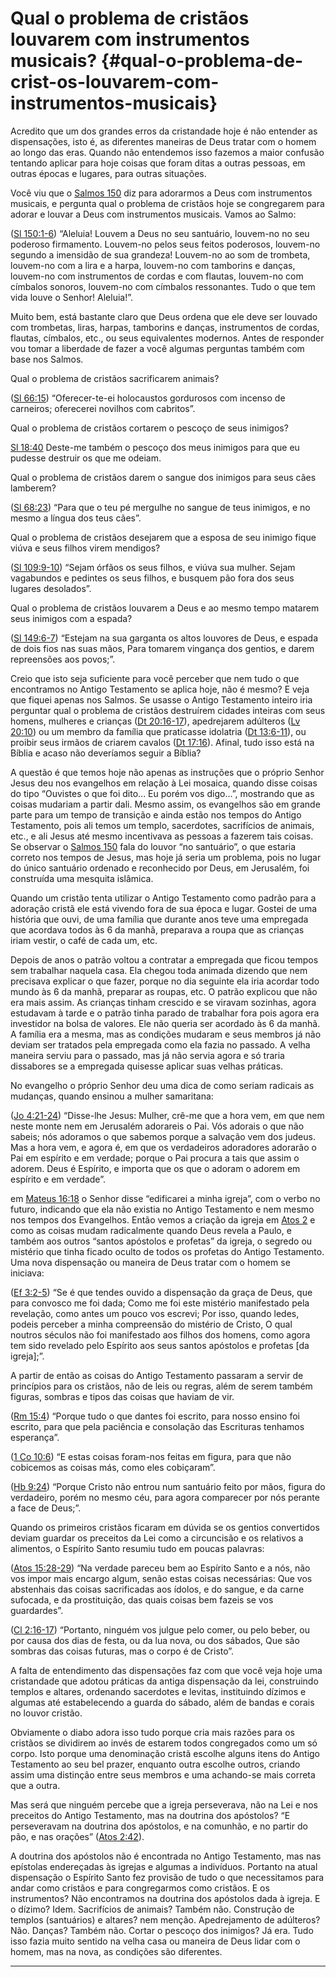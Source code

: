 # Qual o problema de cristãos louvarem com instrumentos musicais? {#qual-o-problema-de-crist-os-louvarem-com-instrumentos-musicais}

Acredito que um dos grandes erros da cristandade hoje é não entender as dispensações, isto é, as diferentes maneiras de Deus tratar com o homem ao longo das eras. Quando não entendemos isso fazemos a maior confusão tentando aplicar para hoje coisas que foram ditas a outras pessoas, em outras épocas e lugares, para outras situações.

Você viu que o [Salmos 150](http://bibliaonline.com.br/acf/sl/150) diz para adorarmos a Deus com instrumentos musicais, e pergunta qual o problema de cristãos hoje se congregarem para adorar e louvar a Deus com instrumentos musicais. Vamos ao Salmo:

([Sl 150:1-6](../bible2link)) “Aleluia! Louvem a Deus no seu santuário, louvem-no no seu poderoso firmamento. Louvem-no pelos seus feitos poderosos, louvem-no segundo a imensidão de sua grandeza! Louvem-no ao som de trombeta, louvem-no com a lira e a harpa, louvem-no com tamborins e danças, louvem-no com instrumentos de cordas e com flautas, louvem-no com címbalos sonoros, louvem-no com címbalos ressonantes. Tudo o que tem vida louve o Senhor! Aleluia!”.

Muito bem, está bastante claro que Deus ordena que ele deve ser louvado com trombetas, liras, harpas, tamborins e danças, instrumentos de cordas, flautas, címbalos, etc., ou seus equivalentes modernos. Antes de responder vou tomar a liberdade de fazer a você algumas perguntas também com base nos Salmos.

Qual o problema de cristãos sacrificarem animais?

([Sl 66:15](http://bibliaonline.com.br/acf/sl/66/15)) “Oferecer-te-ei holocaustos gordurosos com incenso de carneiros; oferecerei novilhos com cabritos”.

Qual o problema de cristãos cortarem o pescoço de seus inimigos?

[Sl 18:40](http://bibliaonline.com.br/acf/sl/18/40) Deste-me também o pescoço dos meus inimigos para que eu pudesse destruir os que me odeiam.

Qual o problema de cristãos darem o sangue dos inimigos para seus cães lamberem?

([Sl 68:23](http://bibliaonline.com.br/acf/sl/68/23)) “Para que o teu pé mergulhe no sangue de teus inimigos, e no mesmo a língua dos teus cães”.

Qual o problema de cristãos desejarem que a esposa de seu inimigo fique viúva e seus filhos virem mendigos?

([Sl 109:9-10](http://bibliaonline.com.br/acf/sl/109/9-10)) “Sejam órfãos os seus filhos, e viúva sua mulher. Sejam vagabundos e pedintes os seus filhos, e busquem pão fora dos seus lugares desolados”.

Qual o problema de cristãos louvarem a Deus e ao mesmo tempo matarem seus inimigos com a espada?

([Sl 149:6-7](http://bibliaonline.com.br/acf/sl/149/6-7)) “Estejam na sua garganta os altos louvores de Deus, e espada de dois fios nas suas mãos, Para tomarem vingança dos gentios, e darem repreensões aos povos;”.

Creio que isto seja suficiente para você perceber que nem tudo o que encontramos no Antigo Testamento se aplica hoje, não é mesmo? E veja que fiquei apenas nos Salmos. Se usasse o Antigo Testamento inteiro iria perguntar qual o problema de cristãos destruírem cidades inteiras com seus homens, mulheres e crianças ([Dt 20:16-17](http://bibliaonline.com.br/acf/dt/20/16-17)), apedrejarem adúlteros ([Lv 20:10](http://bibliaonline.com.br/acf/lv/20/10)) ou um membro da família que praticasse idolatria ([Dt 13:6-11](http://bibliaonline.com.br/acf/dt/13/6-11)), ou proibir seus irmãos de criarem cavalos ([Dt 17:16](http://bibliaonline.com.br/acf/dt/17/16)). Afinal, tudo isso está na Bíblia e acaso não deveríamos seguir a Bíblia?

A questão é que temos hoje não apenas as instruções que o próprio Senhor Jesus deu nos evangelhos em relação à Lei mosaica, quando disse coisas do tipo “Ouvistes o que foi dito... Eu porém vos digo...”, mostrando que as coisas mudariam a partir dali. Mesmo assim, os evangelhos são em grande parte para um tempo de transição e ainda estão nos tempos do Antigo Testamento, pois ali temos um templo, sacerdotes, sacrifícios de animais, etc., e ali Jesus até mesmo incentivava as pessoas a fazerem tais coisas. Se observar o [Salmos 150](http://bibliaonline.com.br/acf/sl/150) fala do louvor “no santuário”, o que estaria correto nos tempos de Jesus, mas hoje já seria um problema, pois no lugar do único santuário ordenado e reconhecido por Deus, em Jerusalém, foi construída uma mesquita islâmica.

Quando um cristão tenta utilizar o Antigo Testamento como padrão para a adoração cristã ele está vivendo fora de sua época e lugar. Gostei de uma história que ouvi, de uma família que durante anos teve uma empregada que acordava todos às 6 da manhã, preparava a roupa que as crianças iriam vestir, o café de cada um, etc.

Depois de anos o patrão voltou a contratar a empregada que ficou tempos sem trabalhar naquela casa. Ela chegou toda animada dizendo que nem precisava explicar o que fazer, porque no dia seguinte ela iria acordar todo mundo às 6 da manhã, preparar as roupas, etc. O patrão explicou que não era mais assim. As crianças tinham crescido e se viravam sozinhas, agora estudavam à tarde e o patrão tinha parado de trabalhar fora pois agora era investidor na bolsa de valores. Ele não queria ser acordado às 6 da manhã. A família era a mesma, mas as condições mudaram e seus membros já não deviam ser tratados pela empregada como ela fazia no passado. A velha maneira serviu para o passado, mas já não servia agora e só traria dissabores se a empregada quisesse aplicar suas velhas práticas.

No evangelho o próprio Senhor deu uma dica de como seriam radicais as mudanças, quando ensinou a mulher samaritana:

([Jo 4:21-24](http://bibliaonline.com.br/acf/jo/4/21-24)) “Disse-lhe Jesus: Mulher, crê-me que a hora vem, em que nem neste monte nem em Jerusalém adorareis o Pai. Vós adorais o que não sabeis; nós adoramos o que sabemos porque a salvação vem dos judeus. Mas a hora vem, e agora é, em que os verdadeiros adoradores adorarão o Pai em espírito e em verdade; porque o Pai procura a tais que assim o adorem. Deus é Espírito, e importa que os que o adoram o adorem em espírito e em verdade”.

em [Mateus 16:18](http://bibliaonline.com.br/acf/mt/16/18) o Senhor disse “edificarei a minha igreja”, com o verbo no futuro, indicando que ela não existia no Antigo Testamento e nem mesmo nos tempos dos Evangelhos. Então vemos a criação da igreja em [Atos 2](http://bibliaonline.com.br/acf/atos/2) e como as coisas mudam radicalmente quando Deus revela a Paulo, e também aos outros “santos apóstolos e profetas” da igreja, o segredo ou mistério que tinha ficado oculto de todos os profetas do Antigo Testamento. Uma nova dispensação ou maneira de Deus tratar com o homem se iniciava:

([Ef 3:2-5](http://bibliaonline.com.br/acf/ef/3/2-5)) “Se é que tendes ouvido a dispensação da graça de Deus, que para convosco me foi dada; Como me foi este mistério manifestado pela revelação, como antes um pouco vos escrevi; Por isso, quando ledes, podeis perceber a minha compreensão do mistério de Cristo, O qual noutros séculos não foi manifestado aos filhos dos homens, como agora tem sido revelado pelo Espírito aos seus santos apóstolos e profetas [da igreja];”.

A partir de então as coisas do Antigo Testamento passaram a servir de princípios para os cristãos, não de leis ou regras, além de serem também figuras, sombras e tipos das coisas que haviam de vir.

([Rm 15:4](http://bibliaonline.com.br/acf/rm/15/4)) “Porque tudo o que dantes foi escrito, para nosso ensino foi escrito, para que pela paciência e consolação das Escrituras tenhamos esperança”.

([1 Co 10:6](http://bibliaonline.com.br/acf/1co/10/6)) “E estas coisas foram-nos feitas em figura, para que não cobicemos as coisas más, como eles cobiçaram”.

([Hb 9:24](http://bibliaonline.com.br/acf/hb/9/24)) “Porque Cristo não entrou num santuário feito por mãos, figura do verdadeiro, porém no mesmo céu, para agora comparecer por nós perante a face de Deus;”.

Quando os primeiros cristãos ficaram em dúvida se os gentios convertidos deviam guardar os preceitos da Lei como a circuncisão e os relativos a alimentos, o Espírito Santo resumiu tudo em poucas palavras:

([Atos 15:28-29](http://bibliaonline.com.br/acf/atos/15/28-29)) “Na verdade pareceu bem ao Espírito Santo e a nós, não vos impor mais encargo algum, senão estas coisas necessárias: Que vos abstenhais das coisas sacrificadas aos ídolos, e do sangue, e da carne sufocada, e da prostituição, das quais coisas bem fazeis se vos guardardes”.

([Cl 2:16-17](http://bibliaonline.com.br/acf/cl/2/16-17)) “Portanto, ninguém vos julgue pelo comer, ou pelo beber, ou por causa dos dias de festa, ou da lua nova, ou dos sábados, Que são sombras das coisas futuras, mas o corpo é de Cristo”.

A falta de entendimento das dispensações faz com que você veja hoje uma cristandade que adotou práticas da antiga dispensação da lei, construindo templos e altares, ordenando sacerdotes e levitas, instituindo dízimos e algumas até estabelecendo a guarda do sábado, além de bandas e corais no louvor cristão.

Obviamente o diabo adora isso tudo porque cria mais razões para os cristãos se dividirem ao invés de estarem todos congregados como um só corpo. Isto porque uma denominação cristã escolhe alguns itens do Antigo Testamento ao seu bel prazer, enquanto outra escolhe outros, criando assim uma distinção entre seus membros e uma achando-se mais correta que a outra.

Mas será que ninguém percebe que a igreja perseverava, não na Lei e nos preceitos do Antigo Testamento, mas na doutrina dos apóstolos? “E perseveravam na doutrina dos apóstolos, e na comunhão, e no partir do pão, e nas orações” ([Atos 2:42](http://bibliaonline.com.br/acf/atos/2/42)).

A doutrina dos apóstolos não é encontrada no Antigo Testamento, mas nas epístolas endereçadas às igrejas e algumas a indivíduos. Portanto na atual dispensação o Espírito Santo fez provisão de tudo o que necessitamos para andar como cristãos e para congregarmos como cristãos. E os instrumentos? Não encontramos na doutrina dos apóstolos dada à igreja. E o dízimo? Idem. Sacrifícios de animais? Também não. Construção de templos (santuários) e altares? nem menção. Apedrejamento de adúlteros? Não. Danças? Também não. Cortar o pescoço dos inimigos? Já era. Tudo isso fazia muito sentido na velha casa ou maneira de Deus lidar com o homem, mas na nova, as condições são diferentes.

*****